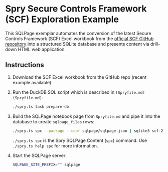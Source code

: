 # Spry Secure Controls Framework (SCF) Exploration Example

This SQLPage exemplar automates the conversion of the latest Secure Controls
Framework (SCF) Excel workbook from the
[official SCF GitHub repository](https://github.com/securecontrolsframework/securecontrolsframework)
into a structured SQLite database and presents content via drill-down HTML web
application.

## Instructions

1. Download the SCF Excel workbook from the GitHub repo (recent example
   available).

2. Run the DuckDB SQL script which is described in `[Spryfile.md](Spryfile.md)`.

   ```bash
   ./spry.ts task prepare-db
   ```

3. Build the SQLPage notebook page from `Spryfile.md` and pipe it into the
   database to create `sqlpage_files` rows:

   ```bash
   ./spry.ts spc --package --conf sqlpage/sqlpage.json | sqlite3 scf-2025.3.sqlite.db
   ```

   `./spry.ts spc` is the Spry SQLPage Content (`spc`) command. Use
   `./spry.ts help spc` for more information.

4. Start the SQLPage server:

   ```bash
   SQLPAGE_SITE_PREFIX="" sqlpage
   ```
